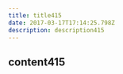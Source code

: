 ```yaml
---
title: title415
date: 2017-03-17T17:14:25.798Z
description: description415
---
```


## content415
  
